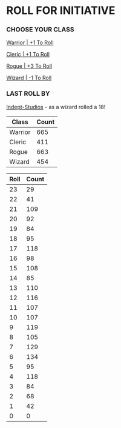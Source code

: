 # ROLL FOR INITIATIVE
### CHOOSE YOUR CLASS

[Warrior | +1 To Roll](https://github.com/benjaminsampica/benjaminsampica/issues/new?title=roll%7Cwarrior&body=Just+click+%27Submit+new+issue%27.)

[Cleric | +1 To Roll](https://github.com/benjaminsampica/benjaminsampica/issues/new?title=roll%7Ccleric&body=Just+click+%27Submit+new+issue%27.)

[Rogue | +3 To Roll](https://github.com/benjaminsampica/benjaminsampica/issues/new?title=roll%7Crogue&body=Just+click+%27Submit+new+issue%27.)

[Wizard | -1 To Roll](https://github.com/benjaminsampica/benjaminsampica/issues/new?title=roll%7Cwizard&body=Just+click+%27Submit+new+issue%27.)
### LAST ROLL BY
[Indept-Studios](https://www.github.com/Indept-Studios) - as a wizard rolled a 18!

|Class|Count|
|-|-|
|Warrior|665|
|Cleric|411|
|Rogue|663|
|Wizard|454|

|Roll|Count|
|-|-|
|23|29
|22|41
|21|109
|20|92
|19|84
|18|95
|17|118
|16|98
|15|108
|14|85
|13|110
|12|116
|11|107
|10|107
|9|119
|8|105
|7|129
|6|134
|5|95
|4|118
|3|84
|2|68
|1|42
|0|0
